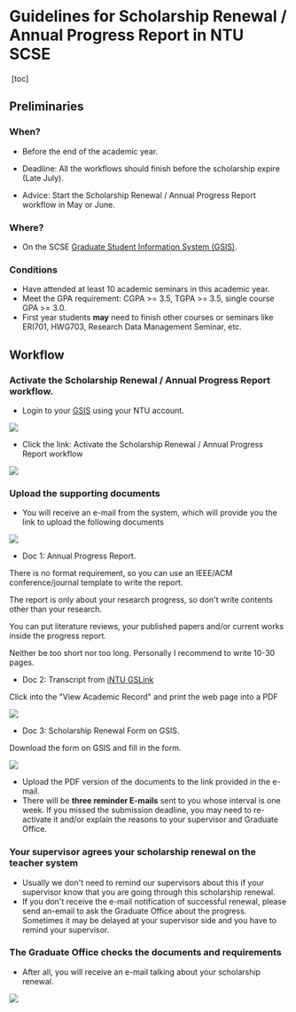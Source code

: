 Guidelines for Scholarship Renewal / Annual Progress Report in NTU SCSE
=======================================================================

 [toc]

Preliminaries
-------------

### When? 

-   Before the end of the academic year.

-   Deadline: All the workflows should finish before the scholarship expire
    (Late July).

-   Advice: Start the Scholarship Renewal / Annual Progress Report workflow in
    May or June.

### Where?

- On the SCSE [Graduate Student Information System (GSIS)](https://gsis.scse.ntu.edu.sg/pgs/Account/Login?ReturnUrl=%2fpgs%2f). 

### Conditions

- Have attended at least 10 academic seminars in this academic year. 
- Meet the GPA requirement: CGPA >= 3.5, TGPA >= 3.5, single course GPA >= 3.0.
- First year students **may** need to finish other courses or seminars like ERI701, HWG703, Research Data Management Seminar, etc.

## Workflow

### Activate the Scholarship Renewal / Annual Progress Report workflow.

- Login to your [GSIS](https://gsis.scse.ntu.edu.sg/pgs/Account/Login?ReturnUrl=%2fpgs%2f) using your NTU account.

![](img/GSIS-login.png)

- Click the link: Activate the Scholarship Renewal / Annual Progress Report workflow

![](img/GSIS-activate.png)

### Upload the supporting documents

- You will receive an e-mail from the system, which will provide you the link to upload the following documents

![](img/GSIS-email.png)

- Doc 1: Annual Progress Report.

There is no format requirement, so you can use an IEEE/ACM conference/journal template to write the report. 

The report is only about your research progress, so don't write contents other than your research. 

You can put literature reviews, your published papers and/or current works inside the progress report.

Neither be too short nor too long. Personally I recommend to write 10-30 pages.  

- Doc 2: Transcript from [iNTU GSLink](https://intu.ntu.edu.sg/_forms/default.aspx?ReturnUrl=/_layouts/Authenticate.aspx?Source=%2F&Source=/&)

Click into the "View Academic Record" and print the web page into a PDF

![](img/GSIS-transcript.png)

- Doc 3: Scholarship Renewal Form on GSIS.

Download the form on GSIS and fill in the form.

![](img/GSIS-form.png)

- Upload the PDF version of the documents to the link provided in the e-mail.
- There will be **three reminder E-mails** sent to you whose interval is one week. If you missed the submission deadline, you may need to re-activate it and/or explain the reasons to your supervisor and Graduate Office. 

### Your supervisor agrees your scholarship renewal on the teacher system

- Usually we don't need to remind our supervisors about this if your supervisor know that you are going through this scholarship renewal.
- If you don't receive the e-mail notification of successful renewal, please send an-email to ask the Graduate Office about the progress. Sometimes it may be delayed at your supervisor side and you have to remind your supervisor. 

### The Graduate Office checks the documents and requirements

- After all, you will receive an e-mail talking about your scholarship renewal.

![](img/GSIS-success.png)

 
